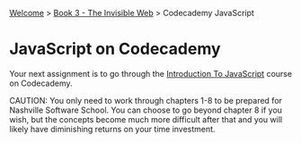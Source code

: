 [Welcome](https://nashville-software-school.github.io/prework/) > [Book 3 - The Invisible Web](../README.md) > Codecademy JavaScript

# JavaScript on Codecademy

Your next assignment is to go through the [Introduction To JavaScript](https://www.codecademy.com/learn/introduction-to-javascript) course on Codecademy.

CAUTION: You only need to work through chapters 1-8 to be prepared for Nashville Software School. You can choose to go beyond chapter 8 if you wish, but the concepts become much more difficult after that and you will likely have diminishing returns on your time investment.